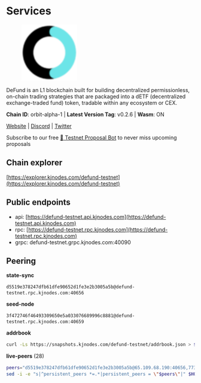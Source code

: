 # Services

<figure><img src="https://raw.githubusercontent.com/kj89/cosmos-images/main/logos/defund.png" width="150" alt=""><figcaption></figcaption></figure>

DeFund is an L1 blockchain built for building decentralized permissionless,  on-chain trading strategies that are packaged into a dETF (decentralized  exchange-traded fund) token, tradable within any ecosystem or CEX.

**Chain ID**: orbit-alpha-1 | **Latest Version Tag**: v0.2.6 | **Wasm**: ON

[Website](https://www.defund.app) | [Discord](https://discord.gg/FV26pRPZ3P) | [Twitter](https://twitter.com/defund_finance)



Subscribe to our free [🤖 Testnet Proposal Bot](https://t.me/kjnodes_testnet_proposal_bot) to never miss upcoming proposals


## Chain explorer
[https://explorer.kjnodes.com/defund-testnet](https://explorer.kjnodes.com/defund-testnet)

## Public endpoints

* api: [https://defund-testnet.api.kjnodes.com](https://defund-testnet.api.kjnodes.com)
* rpc: [https://defund-testnet.rpc.kjnodes.com](https://defund-testnet.rpc.kjnodes.com)
* grpc: defund-testnet.grpc.kjnodes.com:40090

## Peering

**state-sync**

```text
d5519e378247dfb61dfe90652d1fe3e2b3005a5b@defund-testnet.rpc.kjnodes.com:40656
```

**seed-node**

```text
3f472746f46493309650e5a033076689996c8881@defund-testnet.rpc.kjnodes.com:40659
```

**addrbook**
```bash
curl -Ls https://snapshots.kjnodes.com/defund-testnet/addrbook.json > $HOME/.defund/config/addrbook.json
```

**live-peers** (28)
```bash
peers="d5519e378247dfb61dfe90652d1fe3e2b3005a5b@65.109.68.190:40656,773b4e59036c6934cdd3c919fc74259aba7d8ab3@185.16.39.4:26656,f417252166d6508a75371573f3c12e8abca238a5@65.108.108.52:13656,34b72721aa503574a0709b1859fb1da2aa12ce70@88.99.3.158:11256,d1c8bfe892396220d19c8815dcc4e536aaf0e080@164.68.127.58:26656,1a8e8d6667615f4836c1c1403563a26a1044fd00@116.203.158.189:26656,09ad8591e50abf7954cf15d50558f375128a17f4@168.119.118.183:26656,da77231e4a499106b2fa2f0d64e553c2a9e2203b@65.108.199.206:28656,0ac70993664bc792bd7e5f2384eb520bec7a4b76@95.165.107.241:26656,230d474bebd608fa076c7ae2585a180fdc1befae@185.252.233.99:26656,ffb2898494cdbd6625d962ea4511c29507177c62@164.68.103.176:26656,26975c5bb7dc42463cc6361ea3c75f325e801917@85.10.197.4:40656,205f6826808509bb8be87bfff953dd422bfff962@207.180.254.16:28656,04ff1f98174b35960d8bc2d10bf0da1406f7028b@194.146.12.215:27656,ba0abf77c2dec230a7ae06b32d1abf63dbd48642@5.9.82.120:60656,fc8ad183d32ca52eabc2d3af8e1e85b06ca1286a@159.89.117.7:26656,bc3d614b684c8e1647f4196dc8a785b1ab0381ef@65.108.13.154:33656,020abb71537ac87559814e1cb85cbd837046e836@23.88.5.169:23656,23c52b4aa95a5b269277292410f6f4c8815e616c@194.163.174.103:27656,af0aee9f4b50d9ea30b64be0ab78415824ab87c7@65.21.237.241:26656,0a03781fa64c2f2810cbbaacb81418170f53fe13@45.88.188.253:26656,65b7c9a6fa81e532e701e9179b890b3038a86962@149.102.136.186:27656,13b2cd52bb5d82993ca872b9152ec7d70a811714@136.243.136.241:21656,035ff6d94b5c62d1830d71b25c259e11a679250d@38.242.158.116:27656,e26fda3a5a7ff3177cb49a98890f8132ea34c442@212.33.229.66:26656,22fa766ffe457fd1236ea88bce1f40bf4bbaf328@77.91.100.131:26656,c659b2e0ec4027e6d4977c49917bdbd27451203f@130.185.119.129:26656,2ea2700b0082d8d5bc9ed2f13b36af47cc787ea7@80.254.8.54:26656"
sed -i -e "s|^persistent_peers *=.*|persistent_peers = \"$peers\"|" $HOME/.defund/config/config.toml
```

